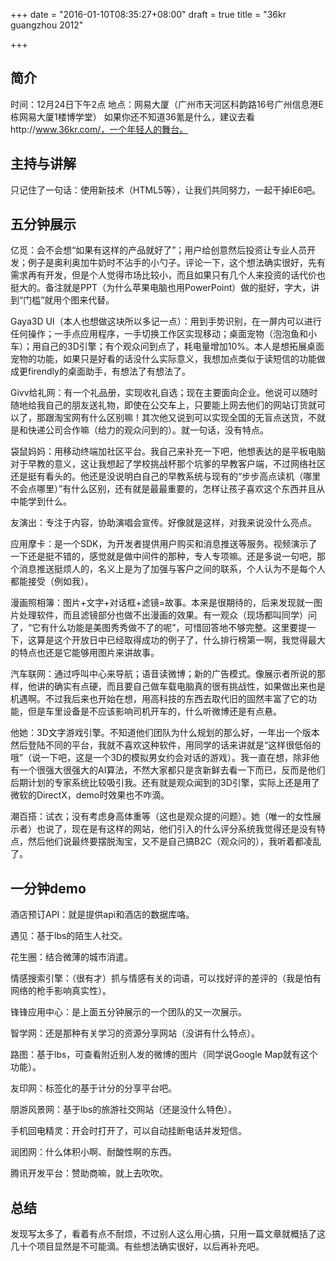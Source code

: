 +++
date = "2016-01-10T08:35:27+08:00"
draft = true
title = "36kr guangzhou 2012"

+++



## 简介

时间：12月24日下午2点
地点：网易大厦（广州市天河区科韵路16号广州信息港E栋网易大厦1楼博学堂）
如果你还不知道36氪是什么，建议去看http://www.36kr.com/，一个年轻人的舞台。

## 主持与讲解

只记住了一句话：使用新技术（HTML5等），让我们共同努力，一起干掉IE6吧。

## 五分钟展示

亿觅：会不会想“如果有这样的产品就好了”；用户给创意然后投资让专业人员开发；例子是奥利奥加牛奶时不沾手的小勺子。评论一下，这个想法确实很好，先有需求再有开发，但是个人觉得市场比较小，而且如果只有几个人来投资的话代价也挺大的。备注就是PPT（为什么苹果电脑也用PowerPoint）做的挺好，字大，讲到“门槛”就用个图来代替。

Gaya3D UI（本人也想做这块所以多记一点）：用到手势识别，在一屏内可以进行任何操作；一手点应用程序，一手切换工作区实现移动；桌面宠物（泡泡鱼和小车）；用自己的3D引擎；有个观众问到点了，耗电量增加10%。本人是想拓展桌面宠物的功能，如果只是好看的话没什么实际意义，我想加点类似于读短信的功能做成更firendly的桌面助手，有想法了有想法了。

Givv给礼网：有一个礼品册，实现收礼自选；现在主要面向企业。他说可以随时随地给我自己的朋友送礼物，即使在公交车上，只要能上网去他们的网站订货就可以了，那跟淘宝网有什么区别嘛！其次他又说到可以实现全国的无盲点送货，不就是和快递公司合作嘛（给力的观众问到的）。就一句话，没有特点。

袋鼠妈妈：用移动终端加社区平台。我自己来补充一下吧，他想表达的是平板电脑对于早教的意义，这让我想起了学校挑战杯那个坑爹的早教客户端，不过网络社区还是挺有看头的。他还是没说明白自己的早教系统与现有的“步步高点读机（哪里不会点哪里）”有什么区别，还有就是最最重要的，怎样让孩子喜欢这个东西并且从中能学到什么。

友演出：专注于内容，协助演唱会宣传。好像就是这样，对我来说没什么亮点。

应用摩卡：是一个SDK，为开发者提供用户购买和消息推送等服务。视频演示了一下还是挺不错的，感觉就是做中间件的那种，专人专项嘛。还是多说一句吧，那个消息推送挺烦人的，名义上是为了加强与客户之间的联系，个人认为不是每个人都能接受（例如我）。

漫画照相簿：图片+文字+对话框+滤镜=故事。本来是很期待的，后来发现就一图片处理软件，而且滤镜部分也做不出漫画的效果。有一观众（现场都叫同学）问了，“它有什么功能是美图秀秀做不了的呢”，可惜回答地不够完整。这里要提一下，这算是这个开放日中已经取得成功的例子了，什么排行榜第一啊，我觉得最大的特点也还是它能够用图片来讲故事。

汽车联网：通过呼叫中心来导航；语音读微博；新的广告模式。像展示者所说的那样，他讲的确实有点硬，而且要自己做车载电脑真的很有挑战性，如果做出来也是机遇啊。不过我后来也开始在想，用高科技的东西去取代旧的固然丰富了它的功能，但是车里设备是不应该影响司机开车的，什么听微博还是有点悬。

他她：3D文字游戏引擎。不知道他们团队为什么规划的那么好，一年出一个版本然后登陆不同的平台，我就不喜欢这种软件，用同学的话来讲就是“这样很低俗的哦”（说一下吧，这是一个3D的模拟男女约会对话的游戏）。我一直在想，除非他有一个很强大很强大的AI算法，不然大家都只是贪新鲜去看一下而已，反而是他们后期计划的专家系统比较吸引我。还有就是观众闻到的3D引擎，实际上还是用了微软的DirectX，demo时效果也不咋滴。

潮百搭：试衣；没有考虑身高体重等（这也是观众提的问题）。她（唯一的女性展示者）也说了，现在是有这样的网站，他们引入的什么评分系统我觉得还是没有特点，然后他们说最终要摆脱淘宝，又不是自己搞B2C（观众问的），我听着都凌乱了。

## 一分钟demo

酒店预订API：就是提供api和酒店的数据库咯。

遇见：基于lbs的陌生人社交。

花生圈：结合微薄的城市消遣。

情感搜索引擎：（很有才）抓与情感有关的词语，可以找好评的差评的（我是怕有网络的枪手影响真实性）。

锋锋应用中心：是上面五分钟展示的一个团队的又一次展示。

智学网：还是那种有关学习的资源分享网站（没讲有什么特点）。

路图：基于lbs，可查看附近别人发的微博的图片（同学说Google Map就有这个功能）。

友印网：标签化的基于计分的分享平台吧。

朋游风景网：基于lbs的旅游社交网站（还是没什么特色）。

手机回电精灵：开会时打开了，可以自动挂断电话并发短信。

润团网：什么体积小啊、耐酸性啊的东西。

腾讯开发平台：赞助商嘛，就上去吹吹。

## 总结

发现写太多了，看着有点不耐烦，不过别人这么用心搞，只用一篇文章就概括了这几十个项目显然是不可能滴。有些想法确实很好，以后再补充吧。